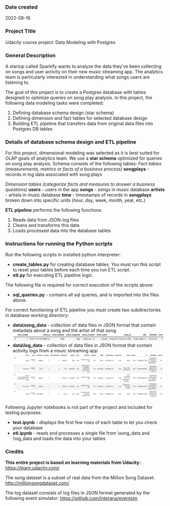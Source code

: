 ### Date created
2022-08-16


### Project Title
Udacity course project: Data Modeling with Postgres


### General Description
A startup called Sparkify wants to analyze the data they've been collecting on songs and user activity on their new music streaming app.
The analytics team is particularly interested in understanding what songs users are listening to.

The goal of this project is to create a Postgres database with tables designed to optimize queries on song play analysis.
In this project, the following data modeling tasks were completed:
1. Defining database schema design (star schema)
2. Defining dimension and fact tables for selected database design
3. Building ETL pipeline that transfers data from original data files into Postgres DB tables


### Details of database schema design and ETL pipeline
For this project, dimensional modeling was selected as it is best suited for OLAP goals of analytics team.
We use a **star schema** optimized for queries on song play analysis.
Schema consists of the following tables:
_Fact tables (measurements, metrics or facts of a business process)_
**songplays** - records in log data associated with song plays

_Dimension tables (categorize facts and measures to answer a business questions)_
**users** - users in the app
**songs** - songs in music database
**artists** - artists in music database
**time** - timestamps of records in **songplays** broken down into specific units (hour, day, week, month, year, etc.)

**ETL pipeline** performs the following functions:
1. Reads data from JSON-log files
2. Cleans and transforms this data
3. Loads processed data into the database tables


### Instructions for running the Python scripts
Run the following scripts in installed python interpreter:
- **create_tables.py** for creating database tables. You must run this script to reset your tables before each time you run ETL script.
- **etl.py** for executing ETL pipeline logic.

The following file is required for correct execution of the scripts above:
- **sql_queries.py** - contains all sql queries, and is imported into the files above.

For correct functioning of ETL pipeline you must create two subdirectories in database working directory:
- **data\\song_data** - collection of data files in JSON format that contain metadata about a song and the artist of that song
![Example of the metadata in a song file](/img/song-data.png "Example of the metadata in a song file")
- **data\\log_data** - collection of data files in JSON format that contain activity logs from a msuic streaming app
![Example of the data in a log file](/img/log-data.png "Example of the data in a log file")

Following Jupyter notebooks is not part of the project and included for testing purposes:
- **test.ipynb** - displays the first few rows of each table to let you check your database
- **etl.ipynb** - reads and processes a single file from \\song_data and \\log_data and loads the data into your tables


### Credits

**This entire project is based on learning materials from Udacity:**
https://learn.udacity.com/

The song dataset is a subset of real data from the Million Song Dataset:
http://millionsongdataset.com/

The log dataset consists of log files in JSON format generated by the following event simulator:
https://github.com/Interana/eventsim
